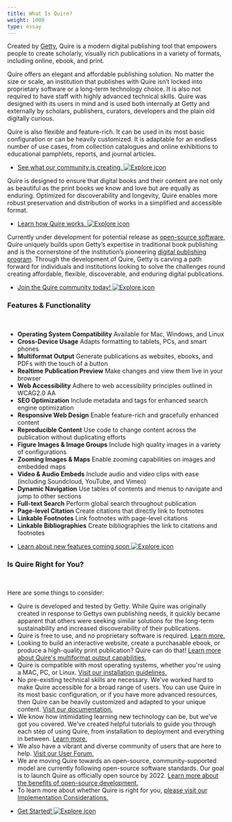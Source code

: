 ```yaml
---
title: What Is Quire?
weight: 1000
type: essay
---
```


Created by [Getty](www.getty.edu), Quire is a modern digital publishing tool that empowers people to create scholarly, visually rich publications in a variety of formats, including online, ebook, and print.

Quire offers an elegant and affordable publishing solution.  No matter the size or scale, an institution that publishes with Quire isn’t locked into proprietary software or a long-term technology choice. It is also not required to have staff with highly advanced technical skills. Quire was designed with its users in mind and is used both internally at Getty and externally by scholars, publishers, curators, developers and the plain old digitally curious.

Quire is also flexible and feature-rich. It can be used in its most basic configuration or can be heavily customized. It is adaptable for an endless number of use cases, from collection catalogues and online exhibitions to educational pamphlets, reports, and journal articles.

<div class="feature-cards small-card">

- [See what our community is creating. ![Explore icon](/img/illustrations/undraw_Group_chat_unwm.png)](/community/user-showcase/)
</div>

Quire is designed to ensure that digital books and their content are not only as beautiful as the print books we know and love but are equally as enduring. Optimized for discoverability and longevity, Quire enables more robust preservation and distribution of works in a simplified and accessible format.

<div class="feature-cards small-card">

- [Learn how Quire works. ![Explore icon](/img/illustrations/undraw_in_progress_ql66.png)](/about/how-it-works/)
</div>

Currently under development for potential release as [open-source software](/about/open-source/), Quire uniquely builds upon Getty’s expertise in traditional book publishing and is the cornerstone of the institution’s pioneering [digital publishing program](https://www.getty.edu/publications/digital/index.html). Through the development of Quire, Getty is carving a path forward for individuals and institutions looking to solve the challenges round creating affordable, flexible, discoverable, and enduring digital publications.

<div class="feature-cards small-card">

- [Join the Quire community today! ![Explore icon](/img/illustrations/undraw_celebration_0jvk.png)](/community/get-involved/)
</div>

### Features & Functionality
<br>

<div class="feature-list">

- **Operating System Compatibility** Available for Mac, Windows, and Linux
- **Cross-Device Usage** Adapts formatting to tablets, PCs, and smart phones
- **Multiformat Output** Generate publications as websites, ebooks, and PDFs with the touch of a button
- **Realtime Publication Preview** Make changes and view them live in your browser
- **Web Accessibility** Adhere to web accessibility principles outlined in WCAG2.0 AA
- **SEO Optimization** Include metadata and tags for enhanced search engine optimization
- **Responsive Web Design** Enable feature-rich and gracefully enhanced content
- **Reproducible Content** Use code to change content across the publication without duplicating efforts
- **Figure Images & Image Groups** Include high quality images in a variety of configurations
- **Zooming Images & Maps** Enable zooming capabilities on images and embedded maps
- **Video & Audio Embeds** Include audio and video clips with ease (including Soundcloud, YouTube, and Vimeo)
- **Dynamic Navigation**  Use tables of contents and menus to navigate and jump to other sections
- **Full-text Search** Perform global search throughout publication
- **Page-level Citation** Create citations that directly link to footnotes
- **Linkable Footnotes** Link footnotes with page-level citations
- **Linkable Bibliographies** Create bibliographies the link to citations and footnotes

</div>

<div class="feature-cards small-card">

- [Learn about new features coming soon ![Explore icon](/img/illustrations/undraw_moving_forward_lhhd.png)](/about/roadmap/)
</div>

### Is Quire Right for You?
<br>

Here are some things to consider:

- Quire is developed and tested by Getty. While Quire was originally created in response to Gettys own publishing needs, it quickly became apparent that others were seeking similar solutions for the long-term sustainability and increased discoverability of their publications.
- Quire is free to use, and no proprietary software is required. [Learn more.](/about/costs/)
- Looking to build an interactive website, create a purchasable ebook, or produce a high-quality print publication? Quire can do that! [Learn more about Quire's multiformat output capabilities.](/documentation/multiformat-output/)
- Quire is compatible with most operating systems, whether you're using a MAC, PC, or Linux. [Visit our installation guidelines.](/documentation/install-uninstall/)
- No pre-existing technical skills are necessary. We've worked hard to make Quire accessible for a broad range of users. You can use Quire in its most basic configuration, or if you have more advanced resources, then Quire can be heavily customized and adapted to your unique content. [Visit our documentation.](/documentation/getting-started/)
- We know how intimidating learning new technology can be, but we've got you covered. We've created helpful tutorials to guide you through each step of using Quire, from installation to deployment and everything in between. [Learn more.](/learn/tutorial/)
- We also have a vibrant and diverse community of users that are here to help. [Visit our User Forum.](/community/forum)
- We are moving Quire towards an open-source, community-supported model are currently following open-source software standards. Our goal is to launch Quire as officially open source by 2022. [Learn more about the benefits of open-source development.](/about/open-source)
- To learn more about whether Quire is right for you, [please visit our Implementation Considerations.](/documentation/implementation/)

<div class="feature-cards">

- [Get Started! ![Explore icon](/img/illustrations/undraw_web_developer_p3e5.png)](https://docs.google.com/forms/d/e/1FAIpQLSckvPWWyyfZJko6JTqf3slcXCV8vcCgQjAzoW4MfHEt9hDuxQ/viewform)
</div>
